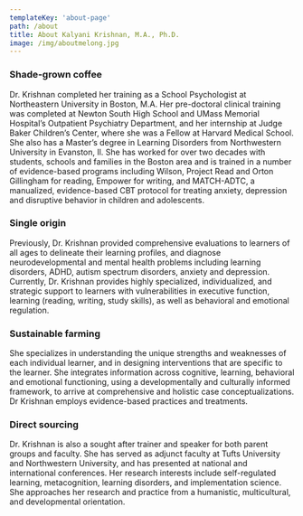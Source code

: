 ```yaml
---
templateKey: 'about-page'
path: /about
title: About Kalyani Krishnan, M.A., Ph.D.
image: /img/aboutmelong.jpg
---
```

### Shade-grown coffee
Dr. Krishnan completed her training as a School Psychologist at Northeastern University in Boston, M.A.  Her pre-doctoral clinical training was completed at Newton South High School and UMass Memorial Hospital’s Outpatient Psychiatry Department, and her internship at Judge Baker Children’s Center, where she was a Fellow at Harvard Medical School.  She also has a Master’s degree in Learning Disorders from Northwestern University in Evanston, Il.  She has worked for over two decades with students, schools and families in the Boston area and is trained in a number of evidence-based programs including Wilson, Project Read and Orton Gillingham for reading, Empower for writing, and MATCH-ADTC, a manualized, evidence-based CBT protocol for treating anxiety, depression and disruptive behavior in children and adolescents.  

### Single origin
Previously, Dr. Krishnan  provided comprehensive evaluations to learners of all ages to delineate their learning profiles, and diagnose neurodevelopmental and mental health problems including learning disorders, ADHD, autism spectrum disorders, anxiety and depression.  Currently, Dr. Krishnan provides highly specialized, individualized, and strategic support to learners with vulnerabilities in executive function, learning (reading, writing, study skills), as well as behavioral and emotional regulation. 

### Sustainable farming
She specializes in understanding the unique strengths and weaknesses of each individual learner, and in designing interventions that are specific to the learner.  She integrates information across cognitive, learning, behavioral and emotional functioning, using a developmentally and culturally informed framework, to arrive at comprehensive and holistic case conceptualizations.  Dr Krishnan employs evidence-based practices and treatments.  

### Direct sourcing
Dr. Krishnan is also a sought after trainer and speaker for both parent groups and faculty.  She has served as adjunct faculty at Tufts University and Northwestern University, and has presented at national and international conferences.  Her research interests include self-regulated learning, metacognition, learning disorders, and implementation science.  She approaches her research and practice from a humanistic, multicultural, and developmental orientation. 
